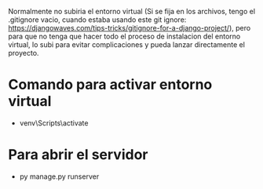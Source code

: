 Normalmente no subiria el entorno virtual (Si se fija en los archivos, tengo el .gitignore vacio, cuando estaba usando este git ignore: https://djangowaves.com/tips-tricks/gitignore-for-a-django-project/), pero para que no tenga que hacer todo el proceso de instalacion del entorno virtual, lo subi para evitar complicaciones y pueda lanzar directamente el proyecto.

# Comando para activar entorno virtual

- venv\Scripts\activate

# Para abrir el servidor

- py manage.py runserver

